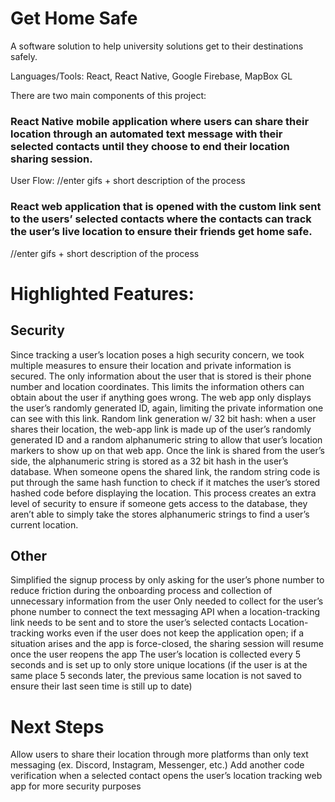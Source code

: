 # Get Home Safe
A software solution to help university solutions get to their destinations safely.

Languages/Tools: React, React Native, Google Firebase, MapBox GL

There are two main components of this project:
### React Native mobile application where users can share their location through an automated text message with their selected contacts until they choose to end their location sharing session.

User Flow:
//enter gifs + short description of the process 

### React web application that is opened with the custom link sent to the users’ selected contacts where the contacts can track the user’s live location to ensure their friends get home safe.

//enter gifs + short description of the process 

# Highlighted Features:

## Security
Since tracking a user’s location poses a high security concern, we took multiple measures to ensure their location and private information is secured.
The only information about the user that is stored is their phone number and location coordinates. This limits the information others can obtain about the user if anything goes wrong. 
The web app only displays the user’s randomly generated ID, again, limiting the private information one can see with this link.
Random link generation w/ 32 bit hash: when a user shares their location, the web-app link is made up of the user’s randomly generated ID and a random alphanumeric string to allow that user’s location markers to show up on that web app. Once the link is shared from the user’s side, the alphanumeric string is stored as a 32 bit hash in the user’s database. When someone opens the shared link, the random string code is put through the same hash function to check if it matches the user’s stored hashed code before displaying the location. This process creates an extra level of security to ensure if someone gets access to the database, they aren’t able to simply take the stores alphanumeric strings to find a user’s current location.

## Other
Simplified the signup process by only asking for the user’s phone number to reduce friction during the onboarding process and collection of unnecessary information from the user
Only needed to collect for the user’s phone number to connect the text messaging API when a location-tracking link needs to be sent and to store the user’s selected contacts
Location-tracking works even if the user does not keep the application open; if a situation arises and the app is force-closed, the sharing session will resume once the user reopens the app
The user’s location is collected every 5 seconds and is set up to only store unique locations (if the user is at the same place 5 seconds later, the previous same location is not saved to ensure their last seen time is still up to date)


# Next Steps
Allow users to share their location through more platforms than only text messaging (ex. Discord, Instagram, Messenger, etc.)
Add another code verification when a selected contact opens the user’s location tracking web app for more security purposes
